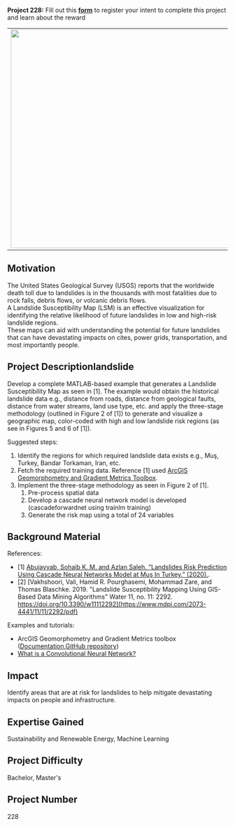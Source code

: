 **Project 228:** Fill out this <strong>[form](https://forms.office.com/Pages/ResponsePage.aspx?id=ETrdmUhDaESb3eUHKx3B5lOTzSa_A6lPqq2LJKzvpM5UMTBZRkc4UTRETjFERVRDWllQRE40OUFSQS4u)</strong> to  register your intent to complete this project and learn about the reward

<table>
<td><img src="https://gist.githubusercontent.com/robertogl/e0115dc303472a9cfd52bbbc8edb7665/raw/landslide.jpg"  width=500 /></td>
<td><p><h1>Landslide Susceptibility Mapping using Machine Learning</h1></p>
<p>Develop a tool to identify and visualize geographical areas susceptible to landslides.</p>
</table>

## Motivation

The United States Geological Survey (USGS) reports that the worldwide death toll due to landslides is in the thousands with most fatalities due to rock falls, debris flows, or volcanic debris flows.  
A Landslide Susceptibility Map (LSM) is an effective visualization for identifying the relative likelihood of future landslides in low and high-risk landslide regions.  
These maps can aid with understanding the potential for future landslides that can have devastating impacts on cites, power grids, transportation, and most importantly people.

## Project Descriptionlandslide

Develop a complete MATLAB-based example that generates a Landslide Susceptibility Map as seen in [1]. The example would obtain the historical landslide data e.g., distance from roads, 
distance from geological faults, distance from water streams, land use type, etc. and apply the three-stage methodology (outlined in Figure 2 of [1]) to generate and visualize a geographic map,
color-coded with high and low landslide risk regions (as see in Figures 5 and 6  of [1]).

Suggested steps:
1.	Identify the regions for which required landslide data exists e.g., Muş, Turkey, Bandar Torkaman, Iran, etc.
2.	Fetch the required training data.  Reference [1] used [ArcGIS Geomorphometry and Gradient Metrics Toolbox](https://github.com/jeffreyevans/GradientMetrics).
3.	Implement the three-stage methodology as seen in Figure 2 of [1].
	1.	Pre-process spatial data
	2.	Develop a cascade neural network model is developed (cascadeforwardnet using trainlm training)
	3.	Generate the risk map using a total of 24 variables

## Background Material

References:
- [1] [Abujayyab, Sohaib K. M. and Azlan Saleh. “Landslides Risk Prediction Using Cascade Neural Networks Model at Muş In Turkey.” (2020).](https://iopscience.iop.org/article/10.1088/1755-1315/540/1/012081/pdf).
- [2] [Vakhshoori, Vali, Hamid R. Pourghasemi, Mohammad Zare, and Thomas Blaschke. 2019. "Landslide Susceptibility Mapping Using GIS-Based Data Mining Algorithms" Water 11, no. 11: 2292. https://doi.org/10.3390/w11112292](https://www.mdpi.com/2073-4441/11/11/2292/pdf)

Examples and tutorials:
- ArcGIS Geomorphometry and Gradient Metrics toolbox ([Documentation](https://evansmurphy.wixsite.com/evansspatial/arcgis-gradient-metrics-toolbox),[GitHub repository](https://github.com/jeffreyevans/GradientMetrics)) 
- [What is a Convolutional Neural Network?](https://www.mathworks.com/discovery/convolutional-neural-network-matlab.html)


## Impact

Identify areas that are at risk for landslides to help mitigate devastating impacts on people and infrastructure.

## Expertise Gained 

Sustainability and Renewable Energy, Machine Learning


## Project Difficulty

Bachelor, Master's 

## Project Number

228